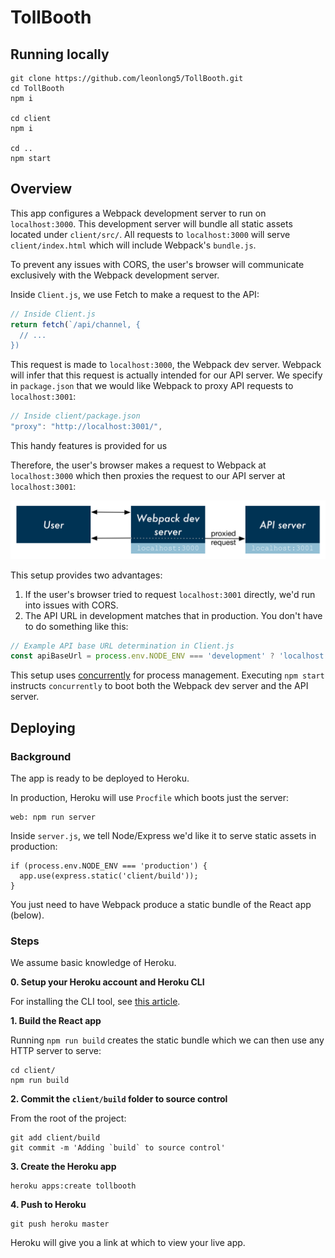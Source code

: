 
# TollBooth

## Running locally

```
git clone https://github.com/leonlong5/TollBooth.git
cd TollBooth
npm i

cd client
npm i

cd ..
npm start
```

## Overview

This app configures a Webpack development server to run on `localhost:3000`. This development server will bundle all static assets located under `client/src/`. All requests to `localhost:3000` will serve `client/index.html` which will include Webpack's `bundle.js`.

To prevent any issues with CORS, the user's browser will communicate exclusively with the Webpack development server.

Inside `Client.js`, we use Fetch to make a request to the API:

```js
// Inside Client.js
return fetch(`/api/channel, {
  // ...
})
```

This request is made to `localhost:3000`, the Webpack dev server. Webpack will infer that this request is actually intended for our API server. We specify in `package.json` that we would like Webpack to proxy API requests to `localhost:3001`:

```js
// Inside client/package.json
"proxy": "http://localhost:3001/",
```

This handy features is provided for us

Therefore, the user's browser makes a request to Webpack at `localhost:3000` which then proxies the request to our API server at `localhost:3001`:

![](./flow-diagram.png)

This setup provides two advantages:

1. If the user's browser tried to request `localhost:3001` directly, we'd run into issues with CORS.
2. The API URL in development matches that in production. You don't have to do something like this:

```js
// Example API base URL determination in Client.js
const apiBaseUrl = process.env.NODE_ENV === 'development' ? 'localhost:3001' : '/'
```

This setup uses [concurrently](https://github.com/kimmobrunfeldt/concurrently) for process management. Executing `npm start` instructs `concurrently` to boot both the Webpack dev server and the API server.

## Deploying

### Background

The app is ready to be deployed to Heroku.

In production, Heroku will use `Procfile` which boots just the server:

```
web: npm run server
```

Inside `server.js`, we tell Node/Express we'd like it to serve static assets in production:

```
if (process.env.NODE_ENV === 'production') {
  app.use(express.static('client/build'));
}
```

You just need to have Webpack produce a static bundle of the React app (below).

### Steps

We assume basic knowledge of Heroku.

**0. Setup your Heroku account and Heroku CLI**

For installing the CLI tool, see [this article](https://devcenter.heroku.com/articles/heroku-command-line).

**1. Build the React app**

Running `npm run build` creates the static bundle which we can then use any HTTP server to serve:

```
cd client/
npm run build
```

**2. Commit the `client/build` folder to source control**

From the root of the project:

```
git add client/build
git commit -m 'Adding `build` to source control'
```

**3. Create the Heroku app**

```
heroku apps:create tollbooth
```

**4. Push to Heroku**

```
git push heroku master
```

Heroku will give you a link at which to view your live app.
